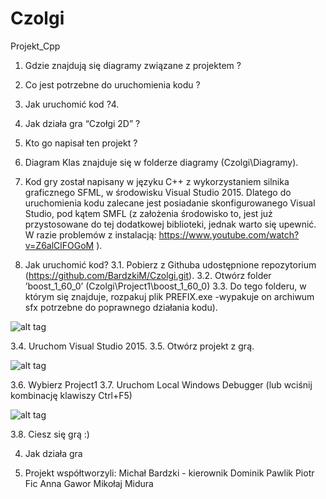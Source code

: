 # Czolgi
Projekt_Cpp

1. Gdzie znajdują się diagramy związane z projektem ?
2. Co jest potrzebne do uruchomienia kodu ?
3. Jak uruchomić kod ?4. 
4. Jak działa gra “Czołgi 2D” ?
5. Kto go napisał ten projekt ?

1. Diagram Klas znajduje się w folderze diagramy (Czolgi\Diagramy).

2. Kod gry został napisany w języku C++ z wykorzystaniem silnika graficznego SFML, w środowisku Visual Studio 2015. Dlatego do uruchomienia kodu zalecane jest posiadanie skonfigurowanego Visual Studio, pod kątem SMFL (z założenia środowisko to, jest już przystosowane do tej dodatkowej biblioteki, jednak warto się upewnić. W razie problemów z instalacją:
https://www.youtube.com/watch?v=Z6alClFOGoM ).

3. Jak uruchomić kod?
3.1. Pobierz z Githuba udostępnione repozytorium (https://github.com/BardzkiM/Czolgi.git).
3.2. Otwórz folder ’boost_1_60_0’ (Czolgi\Project1\boost_1_60_0)
3.3. Do tego folderu, w którym się znajduje, rozpakuj plik PREFIX.exe  -wypakuje on archiwum sfx potrzebne do poprawnego działania kodu).

![alt tag](https://cloud.githubusercontent.com/assets/12682459/15190790/165d3ed8-17b2-11e6-8d1d-a9efd04c787c.PNG)

3.4. Uruchom Visual Studio 2015.
3.5. Otwórz projekt z grą.

![alt tag](https://cloud.githubusercontent.com/assets/12682459/15190804/264ffbf0-17b2-11e6-8c71-1ce06d3c94a4.png)

3.6. Wybierz Project1
3.7. Uruchom Local Windows Debugger (lub wciśnij kombinację klawiszy Ctrl+F5)

![alt tag](https://cloud.githubusercontent.com/assets/12682459/15190845/4ae00550-17b2-11e6-84ad-debac3b08640.png)

3.8. Ciesz się grą :)

4. Jak działa gra


5. Projekt współtworzyli:
Michał Bardzki - kierownik
Dominik Pawlik
Piotr Fic
Anna Gawor
Mikołaj Midura


